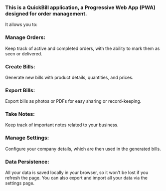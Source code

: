 ### This is a QuickBill application, a Progressive Web App (PWA) designed for order management.

It allows you to:

### Manage Orders:
Keep track of active and completed orders, with the ability to mark them as seen or delivered.
### Create Bills: 
Generate new bills with product details, quantities, and prices.
### Export Bills: 
Export bills as photos or PDFs for easy sharing or record-keeping.
### Take Notes:
Keep track of important notes related to your business.
### Manage Settings: 
Configure your company details, which are then used in the generated bills.
### Data Persistence: 
All your data is saved locally in your browser, so it won't be lost if you refresh the page. You can also export and import all your data via the settings page.
